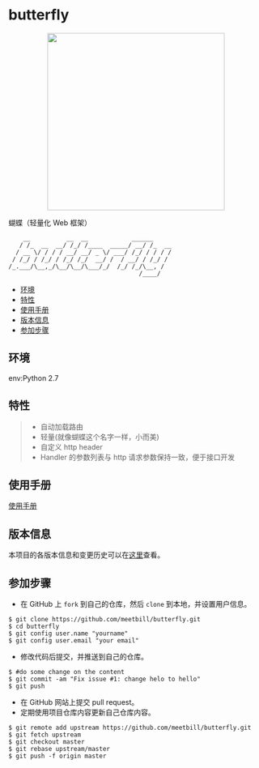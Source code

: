 # butterfly

<div align=center><img src="https://github.com/meetbill/butterfly/blob/master/images/butterfly.png" width="350"/></div>

蝴蝶（轻量化 Web 框架）
```
    __          __  __            ______
   / /_  __  __/ /_/ /____  _____/ __/ /_  __
  / __ \/ / / / __/ __/ _ \/ ___/ /_/ / / / /
 / /_/ / /_/ / /_/ /_/  __/ /  / __/ / /_/ /
/_.___/\__,_/\__/\__/\___/_/  /_/ /_/\__, /
                                    /____/
```
<!-- vim-markdown-toc GFM -->

* [环境](#环境)
* [特性](#特性)
* [使用手册](#使用手册)
* [版本信息](#版本信息)
* [参加步骤](#参加步骤)

<!-- vim-markdown-toc -->

## 环境

env:Python 2.7

## 特性

> * 自动加载路由
> * 轻量(就像蝴蝶这个名字一样，小而美)
> * 自定义 http header
> * Handler 的参数列表与 http 请求参数保持一致，便于接口开发

## 使用手册

[使用手册](https://github.com/meetbill/butterfly/wiki)

## 版本信息

本项目的各版本信息和变更历史可以在[这里][changelog]查看。

## 参加步骤

* 在 GitHub 上 `fork` 到自己的仓库，然后 `clone` 到本地，并设置用户信息。
```
$ git clone https://github.com/meetbill/butterfly.git
$ cd butterfly
$ git config user.name "yourname"
$ git config user.email "your email"
```
* 修改代码后提交，并推送到自己的仓库。
```
$ #do some change on the content
$ git commit -am "Fix issue #1: change helo to hello"
$ git push
```
* 在 GitHub 网站上提交 pull request。
* 定期使用项目仓库内容更新自己仓库内容。
```
$ git remote add upstream https://github.com/meetbill/butterfly.git
$ git fetch upstream
$ git checkout master
$ git rebase upstream/master
$ git push -f origin master
```

[changelog]:(./CHANGELOG.md)
